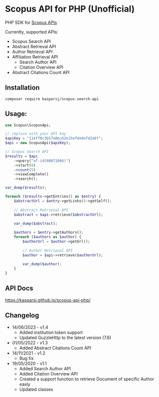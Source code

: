 # Scopus API for PHP (Unofficial)

PHP SDK for [Scopus APIs](https://dev.elsevier.com/scopus.html)

Currently, supported APIs:
- Scopus Search API
- Abstract Retrieval API
- Author Retrieval API
- Affiliation Retrieval API
    - Search Author API
    - Citation Overview API
- Abstract Citations Count API

## Installation

`composer require kasparsj/scopus-search-api` 

## Usage:

```php
use Scopus\ScopusApi;

// replace with your API key
$apiKey = "114ff0c3b57a0ec62e15efdedefd2e6f";
$api = new ScopusApi($apiKey);

// Scopus Search API
$results = $api
    ->query("af-id(60071066)")
    ->start(0)
    ->count(5)
    ->viewComplete()
    ->search();

var_dump($results);

foreach ($results->getEntries() as $entry) {
    $abstractUrl = $entry->getLinks()->getSelf();
    
    // Abstract Retrieval API
    $abstract = $api->retrieve($abstractUrl);
    
    var_dump($abstract);

    $authors = $entry->getAuthors();
    foreach ($authors as $author) {
        $authorUrl = $author->getUrl();
        
        // Author Retrieval API
        $author = $api->retrieve($authorUrl);
        
        var_dump($author);
    }
}
```

## API Docs

https://kasparsj.github.io/scopus-api-php/

## Changelog
- 14/06/2023 - v1.4
  * Added institution token support
  * Updated GuzzleHttp to the latest version (7.6)
- 01/05/2022 - v1.3
  * Added Abstract Citations Count API
- 14/11/2021 - v1.2
  * Bug fix
- 19/05/2020 - v1.1
  * Added Search Author API
  * Added Citation Overview API
  * Created a support function to retrieve Document of specific Author easly
  * Updated classes
